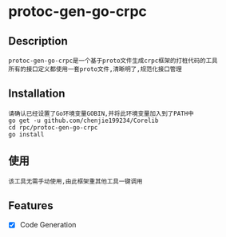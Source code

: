 # protoc-gen-go-crpc

## Description
	protoc-gen-go-crpc是一个基于proto文件生成crpc框架的打桩代码的工具
	所有的接口定义都使用一套proto文件,清晰明了,规范化接口管理

## Installation
	请确认已经设置了Go环境变量GOBIN,并将此环境变量加入到了PATH中
	go get -u github.com/chenjie199234/Corelib
	cd rpc/protoc-gen-go-crpc
	go install

## 使用
	该工具无需手动使用,由此框架重其他工具一键调用

## Features
- [X] Code Generation
